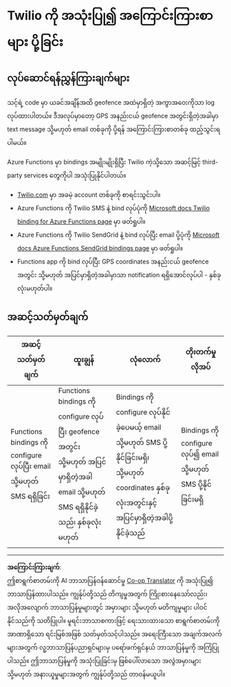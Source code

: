 <!--
CO_OP_TRANSLATOR_METADATA:
{
  "original_hash": "5cb65a6ec4387ed177e145347e8e308e",
  "translation_date": "2025-08-28T16:54:42+00:00",
  "source_file": "3-transport/lessons/4-geofences/assignment.md",
  "language_code": "my"
}
-->
# Twilio ကို အသုံးပြု၍ အကြောင်းကြားစာများ ပို့ခြင်း

## လုပ်ဆောင်ရန်ညွှန်ကြားချက်များ

သင့်ရဲ့ code မှာ ယခင်အချိန်အထိ geofence အထဲမှာရှိတဲ့ အကွာအဝေးကိုသာ log လုပ်ထားပါတယ်။ ဒီအလုပ်မှာတော့ GPS အနည်းငယ် geofence အတွင်းရှိတဲ့အခါမှာ text message သို့မဟုတ် email တစ်ခုကို ပို့ရန် အကြောင်းကြားစာတစ်ခု ထည့်သွင်းရပါမယ်။

Azure Functions မှာ bindings အမျိုးမျိုးရှိပြီး Twilio ကဲ့သို့သော အဆင့်မြင့် third-party services တွေကိုပါ အသုံးပြုနိုင်ပါတယ်။

* [Twilio.com](https://www.twilio.com) မှာ အခမဲ့ account တစ်ခုကို စာရင်းသွင်းပါ။
* Azure Functions ကို Twilio SMS နဲ့ bind လုပ်ပုံကို [Microsoft docs Twilio binding for Azure Functions page](https://docs.microsoft.com/azure/azure-functions/functions-bindings-twilio?WT.mc_id=academic-17441-jabenn&tabs=python) မှာ ဖတ်ရှုပါ။
* Azure Functions ကို Twilio SendGrid နဲ့ bind လုပ်ပြီး email ပို့ပုံကို [Microsoft docs Azure Functions SendGrid bindings page](https://docs.microsoft.com/azure/azure-functions/functions-bindings-sendgrid?WT.mc_id=academic-17441-jabenn&tabs=python) မှာ ဖတ်ရှုပါ။
* Functions app ကို bind လုပ်ပြီး GPS coordinates အနည်းငယ် geofence အတွင်း သို့မဟုတ် အပြင်မှာရှိတဲ့အခါမှာသာ notification ရရှိအောင်လုပ်ပါ - နှစ်ခုလုံးမဟုတ်ပါ။

## အဆင့်သတ်မှတ်ချက်

| အဆင့်သတ်မှတ်ချက် | ထူးချွန် | လုံလောက် | တိုးတက်မှုလိုအပ် |
| ----------------- | -------- | -------- | ---------------- |
| Functions bindings ကို configure လုပ်ပြီး email သို့မဟုတ် SMS ရရှိခြင်း | Functions bindings ကို configure လုပ်ပြီး geofence အတွင်း သို့မဟုတ် အပြင်မှာရှိတဲ့အခါ email သို့မဟုတ် SMS ရရှိနိုင်ခဲ့သည်၊ နှစ်ခုလုံးမဟုတ် | Bindings ကို configure လုပ်နိုင်ခဲ့ပေမယ့် email သို့မဟုတ် SMS ပို့နိုင်ခြင်းမရှိ၊ သို့မဟုတ် coordinates နှစ်ခုလုံးအတွင်းနှင့် အပြင်မှာရှိတဲ့အခါပို့နိုင်ခဲ့သည် | Bindings ကို configure လုပ်၍ email သို့မဟုတ် SMS ပို့နိုင်ခြင်းမရှိ |

---

**အကြောင်းကြားချက်**:  
ဤစာရွက်စာတမ်းကို AI ဘာသာပြန်ဝန်ဆောင်မှု [Co-op Translator](https://github.com/Azure/co-op-translator) ကို အသုံးပြု၍ ဘာသာပြန်ထားပါသည်။ ကျွန်ုပ်တို့သည် တိကျမှုအတွက် ကြိုးစားနေသော်လည်း၊ အလိုအလျောက် ဘာသာပြန်မှုများတွင် အမှားများ သို့မဟုတ် မတိကျမှုများ ပါဝင်နိုင်သည်ကို သတိပြုပါ။ မူရင်းဘာသာစကားဖြင့် ရေးသားထားသော စာရွက်စာတမ်းကို အာဏာရှိသော ရင်းမြစ်အဖြစ် သတ်မှတ်သင့်ပါသည်။ အရေးကြီးသော အချက်အလက်များအတွက် လူ့ဘာသာပြန်ပညာရှင်များမှ ပရော်ဖက်ရှင်နယ် ဘာသာပြန်မှုကို အကြံပြုပါသည်။ ဤဘာသာပြန်မှုကို အသုံးပြုခြင်းမှ ဖြစ်ပေါ်လာသော အလွဲအမှားများ သို့မဟုတ် အနားယူမှုများအတွက် ကျွန်ုပ်တို့သည် တာဝန်မယူပါ။